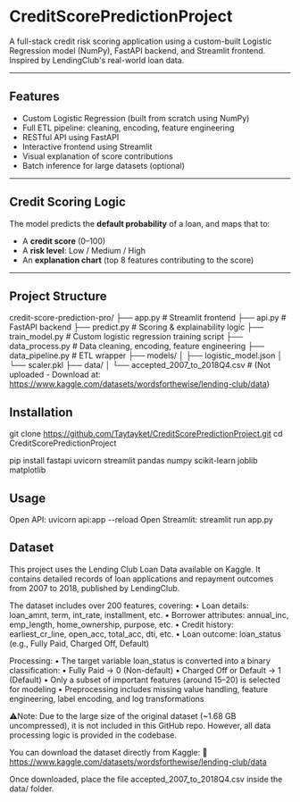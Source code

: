 # CreditScorePredictionProject
A full-stack credit risk scoring application using a custom-built Logistic Regression model (NumPy), FastAPI backend, and Streamlit frontend. Inspired by LendingClub's real-world loan data.

---

## Features

- Custom Logistic Regression (built from scratch using NumPy)
- Full ETL pipeline: cleaning, encoding, feature engineering
- RESTful API using FastAPI
- Interactive frontend using Streamlit
- Visual explanation of score contributions
- Batch inference for large datasets (optional)

---

## Credit Scoring Logic

The model predicts the **default probability** of a loan, and maps that to:

- A **credit score** (0–100)
- A **risk level**: Low / Medium / High
- An **explanation chart** (top 8 features contributing to the score)

---

## Project Structure
credit-score-prediction-pro/
├── app.py                 # Streamlit frontend
├── api.py                 # FastAPI backend
├── predict.py             # Scoring & explainability logic
├── train_model.py         # Custom logistic regression training script
├── data_process.py        # Data cleaning, encoding, feature engineering
├── data_pipeline.py       # ETL wrapper
├── models/
│   ├── logistic_model.json
│   └── scaler.pkl
├── data/
│   └── accepted_2007_to_2018Q4.csv   # (Not uploaded - Download at: https://www.kaggle.com/datasets/wordsforthewise/lending-club/data)


## Installation
git clone https://github.com/Taytayket/CreditScorePredictionProject.git
cd CreditScorePredictionProject

pip install fastapi uvicorn streamlit pandas numpy scikit-learn joblib matplotlib


## Usage
Open API: uvicorn api:app --reload
Open Streamlit: streamlit run app.py


## Dataset
This project uses the Lending Club Loan Data available on Kaggle. It contains detailed records of loan applications and repayment outcomes from 2007 to 2018, published by LendingClub.

The dataset includes over 200 features, covering:
	•	Loan details: loan_amnt, term, int_rate, installment, etc.
	•	Borrower attributes: annual_inc, emp_length, home_ownership, purpose, etc.
	•	Credit history: earliest_cr_line, open_acc, total_acc, dti, etc.
	•	Loan outcome: loan_status (e.g., Fully Paid, Charged Off, Default)

Processing:
	•	The target variable loan_status is converted into a binary classification:
	•	Fully Paid → 0 (Non-default)
	•	Charged Off or Default → 1 (Default)
	•	Only a subset of important features (around 15–20) is selected for modeling
	•	Preprocessing includes missing value handling, feature engineering, label encoding, and log transformations

⚠️Note:
Due to the large size of the original dataset (~1.68 GB uncompressed), it is not included in this GitHub repo. However, all data processing logic is provided in the codebase.


You can download the dataset directly from Kaggle:
🔗 https://www.kaggle.com/datasets/wordsforthewise/lending-club/data

Once downloaded, place the file accepted_2007_to_2018Q4.csv inside the data/ folder.
